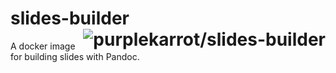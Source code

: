 # slides-builder <a href="https://microbadger.com/images/purplekarrot/slides-builder"><img alt="purplekarrot/slides-builder" align="right" src="https://images.microbadger.com/badges/image/purplekarrot/slides-builder.svg"></a>

A docker image for building slides with Pandoc.
